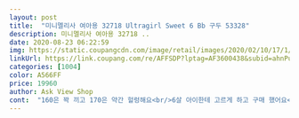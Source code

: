 ```yaml
---
layout: post 
title:  "미니멜리사 여아용 32718 Ultragirl Sweet 6 Bb 구두 53328" 
description: 미니멜리사 여아용 32718 ..
date: 2020-08-23 06:22:59 
img: https://static.coupangcdn.com/image/retail/images/2020/02/10/17/1/7de2815b-e414-4c6d-8dfc-88918aef218f.jpg 
linkUrl: https://link.coupang.com/re/AFFSDP?lptag=AF3600438&subid=ahnPublicAsk&pageKey=1343368000&itemId=2370793717&vendorItemId=70244993298&traceid=V0-113-cf88dd62c5cfa3d6 
categories: [1004] 
color: A566FF 
price: 19960 
author: Ask View Shop 
cont:  "160은 꽉 끼고 170은 약간 헐렁해요<br/>6살 아이한테 고르게 하고 구매 했어요<br/>가격도 배송도 상품도 굿입니다<br/>그래도 꽉 끼는 것 보단 널널한게 나아서 170으로 구매했어요 찍찍이를 대신 딱 맞게 해서 신겼어요<br/>노란색에 푹 빠진 딸이 매장에서 신어보고 너무 좋아했는데<br/>디자인이야 매장에서 실물로 봤었고 미니멜리사답게 귀엽고 이뻐요.<br/><br/>매장에는 사이즈가 없어서 맘상했다가 쿠팡에 더 저렴한가격에 올라왔길래 바로 주문했어요.<br/><br/>매장에서 신은거보다 한사이즈 작은걸로 주문했는데 생각보다 딱맞아요.<br/> 정말 여름 바짝 신켜야할 신발이에요.<br/><br/>미니멜리사 신을 계절이 와서<br/>사진에서 보듯이 예뻐요<br/>새언니가 비싼신발 사줬다며^^;<br/>암튼 조카한테 신발 보여줬을땐 별루 안좋아하는거 같아 살짝 속상할뻔했는데 집에 가자마자 찾아서 신겨 달라더니 한참을 신고 뛰었다고 해요ㅎㅎ<br/>오늘 어린이날이라 치마입고 신었는데 공원에도 가서 신나게 놀고 잘 신고 돌아다녔어요<br/>항상 저희딸꺼 물려준답시고 제대로 선물도 못해준 두돌 되어가는 조카 선물로 사줬는데 사이즈가 크게 나왔는지 새끼손가락 들어갈 정도이긴 한데 한치수 작으면 또 너무 딱맞아 얼마 못신으니<br/>" 
---
```

